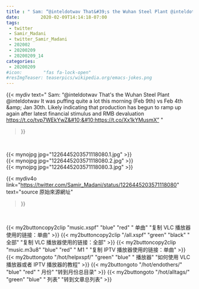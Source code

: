```yaml
---
title : " Sam: “@inteldotwav That&#39;s the Wuhan Steel Plant @inteldotwav&#10; &#10;It was puffing quite a lot this morning (Feb 9th) vs Feb 4th &amp;amp; Jan 30th. Likely indicating that production has begun to ramp up again after latest financial stimulus and RMB devaluation&#10;&#10;https://t.co/tvp7WEkYwZ&#10;&#10;https://t.co/Xx1kYMusmX”  "
date:        2020-02-09T14:14:18-07:00
tags:
 - twitter
 - Samir_Madani
 - twitter_Samir_Madani
 - 202002
 - 20200209
 - 20200209_14
categories:
 - 20200209
#icon:        "fas fa-lock-open"
#resImgTeaser: teaserpics/wikipedia.org/emacs-jokes.png
---
```


{{< mydiv text=" Sam: “@inteldotwav That&#39;s the Wuhan Steel Plant @inteldotwav&#10; &#10;It was puffing quite a lot this morning (Feb 9th) vs Feb 4th &amp;amp; Jan 30th. Likely indicating that production has begun to ramp up again after latest financial stimulus and RMB devaluation&#10;&#10;https://t.co/tvp7WEkYwZ&#10;&#10;https://t.co/Xx1kYMusmX”  "
>}}
<br>


 {{< mynojpg jpg="1226445203571118080.1.jpg" >}}<br>  {{< mynojpg jpg="1226445203571118080.2.jpg" >}}<br>  {{< mynojpg jpg="1226445203571118080.3.jpg" >}}<br> 



{{< mydiv4o link="https://twitter.com/Samir_Madani/status/1226445203571118080"
text="source 原始來源網址"
>}}


<br>



{{< my2buttoncopy2clip "music.xspf"        "blue"   "red"    " 单曲"  "复制 VLC 播放器使用的链接：单曲" >}} {{< my2buttoncopy2clip "/all.xspf"         "green"  "black"  " 全部"  "复制 VLC 播放器使用的链接：全部" >}} {{< my2buttoncopy2clip "music.m3u8"        "blue"   "red"    " M1 "    "复制 IPTV 播放器使用的链接：单曲" >}} {{< my2buttongoto      "/hot/helpxspf/"    "green"  "blue"   " 播放器" "如何使用 VLC 播放器或者 IPTV 播放器的教程" >}} {{< my2buttongoto      "/hot/endothers/"   "blue"   "red"    " 月份"   "转到月份总目录" >}} {{< my2buttongoto      "/hot/alltags/"     "green"  "blue"   " 列表"   "转到文章总列表" >}} 
